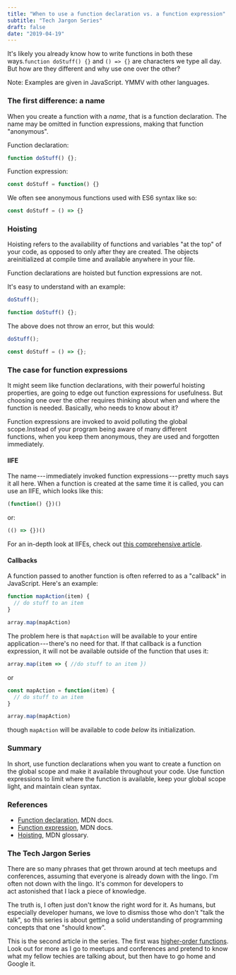 ```yaml
---
title: "When to use a function declaration vs. a function expression"
subtitle: "Tech Jargon Series"
draft: false
date: "2019-04-19"
---
```

It's likely you already know how to write functions in both these ways.`function doStuff() {}` and `() => {}` are characters we type all day. But how are they different and why use one over the other?

Note: Examples are given in JavaScript. YMMV with other languages.

### The first difference: a name

When you create a function with a *name*, that is a function declaration. The name may be omitted in function expressions, making that function "anonymous".

Function declaration:

```javascript
function doStuff() {};
```

Function expression:
```javascript
const doStuff = function() {}
```

We often see anonymous functions used with ES6 syntax like so:
```javascript
const doStuff = () => {}
```

### Hoisting

Hoisting refers to the availability of functions and variables "at the top" of your code, as opposed to only after they are created. The objects areinitialized at compile time and available anywhere in your file.

Function declarations are hoisted but function expressions are not.

It's easy to understand with an example:
```javascript
doStuff();

function doStuff() {};
```

The above does not throw an error, but this would:
```javascript
doStuff();

const doStuff = () => {};
```

### The case for function expressions

It might seem like function declarations, with their powerful hoisting properties, are going to edge out function expressions for usefulness. But choosing one over the other requires thinking about when and where the function is needed. Basically, who needs to know about it?

Function expressions are invoked to avoid polluting the global scope.Instead of your program being aware of many different functions, when you keep them anonymous, they are used and forgotten immediately.

#### IIFE

The name --- immediately invoked function expressions --- pretty much says it all here. When a function is created at the same time it is called, you can use an IIFE, which looks like this:
```javascript
(function() {})()
```

or:
```javascript
(() => {})()
```

For an in-depth look at IIFEs, check out [this comprehensive article](https://mariusschulz.com/blog/use-cases-for-javascripts-iifes).

#### Callbacks

A function passed to another function is often referred to as a "callback" in JavaScript. Here's an example:
```javascript
function mapAction(item) {
  // do stuff to an item
}

array.map(mapAction)
```

The problem here is that `mapAction` will be available to your entire application --- there's no need for that. If that callback is a function expression, it will not be available outside of the function that uses it:
```javascript
array.map(item => { //do stuff to an item })
```

or
```javascript
const mapAction = function(item) {
  // do stuff to an item
}

array.map(mapAction)
```

though `mapAction` will be available to code *below* its initialization.

### Summary

In short, use function declarations when you want to create a function on the global scope and make it available throughout your code. Use function expressions to limit where the function is available, keep your global scope light, and maintain clean syntax.

### References

-   [Function declaration](https://developer.mozilla.org/en-US/docs/Web/JavaScript/Reference/Statements/function), MDN docs.
-   [Function expression](https://developer.mozilla.org/en-US/docs/Web/JavaScript/Reference/Operators/function), MDN docs.
-   [Hoisting](https://developer.mozilla.org/en-US/docs/Glossary/Hoisting), MDN glossary.

### The Tech Jargon Series

There are so many phrases that get thrown around at tech meetups and conferences, assuming that everyone is already down with the lingo. I'm often not down with the lingo. It's common for developers to act astonished that I lack a piece of knowledge.

The truth is, I often just don't know the right word for it. As humans, but especially developer humans, we love to dismiss those who don't "talk the talk", so this series is about getting a solid understanding of programming concepts that one "should know".

This is the second article in the series. The first was [higher-order functions](/tech/higher-order-functions-and-react-example). Look out for more as I go to meetups and conferences and pretend to know what my fellow techies are talking about, but then have to go home and Google it.
